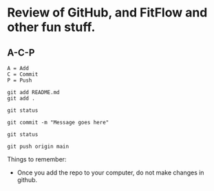 # Review of GitHub, and FitFlow and other fun stuff.

## A-C-P



```git
A = Add
C = Commit
P = Push

git add README.md
git add .

git status

git commit -m "Message goes here"

git status

git push origin main
```

Things to remember:
- Once you add the repo to your computer, do not make changes  in github.

